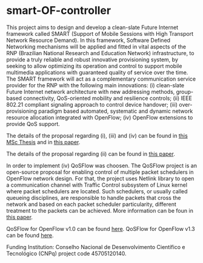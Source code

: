 # smart-OF-controller

This project aims to design and develop a clean-slate Future Internet framework called SMART (Support of Mobile Sessions with High Transport Network Resource Demand). In this framework, Software Defined Networking mechanisms will be applied and fitted in vital aspects of the RNP (Brazilian National Research and Education Network) infrastructure, to provide a truly reliable and robust innovative provisioning system, by seeking to allow optimizing its operation and control to support mobile multimedia applications with guaranteed quality of service over the time. The SMART framework will act as a complementary communication service provider for the RNP with the following main innovations: (i) clean-slate Future Internet network architecture with new addressing methods, group-based connectivity, QoS-oriented mobility and resilience controls; (ii) IEEE 802.21 compliant signaling approach to control device handover; (iii) over-provisioning paradigm based automated, systematic and dynamic network resource allocation integrated with OpenFlow; (iv) OpenFlow extensions to provide QoS support.

The details of the proposal regarding (i), (iii) and (iv) can be found in [this MSc Thesis](http://repositorio.ufrn.br/handle/123456789/18107) and in [this paper](http://ieeexplore.ieee.org/xpl/articleDetails.jsp?arnumber=7063426).

The details of the proposal regarding (ii) can be found in [this paper](http://www.sciencedirect.com/science/article/pii/S1389128616301177).

In order to implement (iv) QoSFlow was choosen. The QoSFlow project is an open-source proposal for enabling control of multiple packet schedulers in OpenFlow network design. For that, the project uses Netlink library to open a communication channel with Traffic Control subsystem of Linux kernel where packet schedulers are located. Such schedulers, or usually called queueing disciplines, are responsible to handle packets that cross the network and based on each packet scheduler particularity, different treatment to the packets can be achieved. More information can be foun in [this paper](http://dl.acm.org/citation.cfm?id=2570478).

QoSFlow for OpenFlow v1.0 can be found [here](https://bitbucket.org/airtoncomp/ofsoftswitch10-qosflow).
QoSFlow for OpenFlow v1.3 can be found [here](https://bitbucket.org/airtoncomp/ofsoftswitch13-qosflow).

Funding Institution: Conselho Nacional de Desenvolvimento Científico e Tecnológico (CNPq) project code 45705120140.
